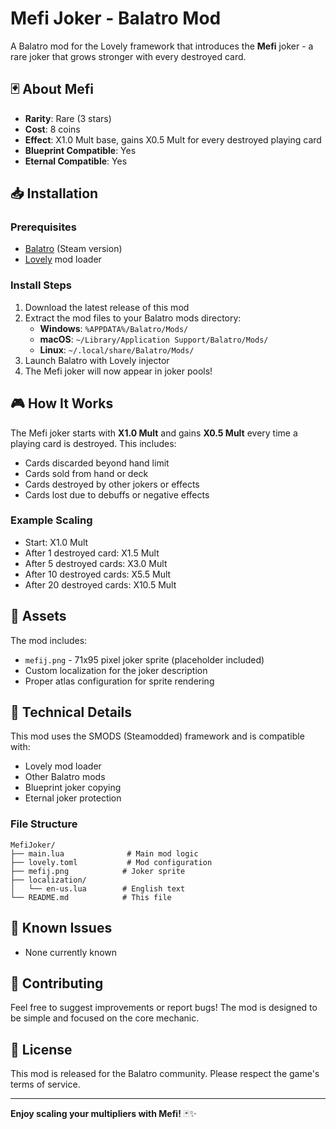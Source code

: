 # Mefi Joker - Balatro Mod

A Balatro mod for the Lovely framework that introduces the **Mefi** joker - a rare joker that grows stronger with every destroyed card.

## 🃏 About Mefi

- **Rarity**: Rare (3 stars)
- **Cost**: 8 coins
- **Effect**: X1.0 Mult base, gains X0.5 Mult for every destroyed playing card
- **Blueprint Compatible**: Yes
- **Eternal Compatible**: Yes

## 📥 Installation

### Prerequisites
- [Balatro](https://store.steampowered.com/app/2379780/Balatro/) (Steam version)
- [Lovely](https://github.com/ethangreen-dev/lovely-injector) mod loader

### Install Steps
1. Download the latest release of this mod
2. Extract the mod files to your Balatro mods directory:
   - **Windows**: `%APPDATA%/Balatro/Mods/`
   - **macOS**: `~/Library/Application Support/Balatro/Mods/`
   - **Linux**: `~/.local/share/Balatro/Mods/`
3. Launch Balatro with Lovely injector
4. The Mefi joker will now appear in joker pools!

## 🎮 How It Works

The Mefi joker starts with **X1.0 Mult** and gains **X0.5 Mult** every time a playing card is destroyed. This includes:

- Cards discarded beyond hand limit
- Cards sold from hand or deck
- Cards destroyed by other jokers or effects
- Cards lost due to debuffs or negative effects

### Example Scaling
- Start: X1.0 Mult
- After 1 destroyed card: X1.5 Mult  
- After 5 destroyed cards: X3.0 Mult
- After 10 destroyed cards: X5.5 Mult
- After 20 destroyed cards: X10.5 Mult

## 🎨 Assets

The mod includes:
- `mefij.png` - 71x95 pixel joker sprite (placeholder included)
- Custom localization for the joker description
- Proper atlas configuration for sprite rendering

## 🔧 Technical Details

This mod uses the SMODS (Steamodded) framework and is compatible with:
- Lovely mod loader
- Other Balatro mods
- Blueprint joker copying
- Eternal joker protection

### File Structure
```
MefiJoker/
├── main.lua              # Main mod logic
├── lovely.toml           # Mod configuration  
├── mefij.png            # Joker sprite
├── localization/
│   └── en-us.lua        # English text
└── README.md            # This file
```

## 🐛 Known Issues

- None currently known

## 🤝 Contributing

Feel free to suggest improvements or report bugs! The mod is designed to be simple and focused on the core mechanic.

## 📄 License

This mod is released for the Balatro community. Please respect the game's terms of service.

---

**Enjoy scaling your multipliers with Mefi!** 🃏✨